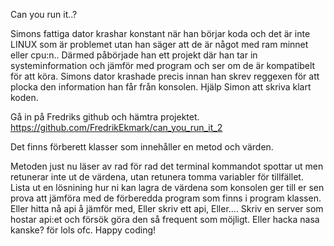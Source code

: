 Can you run it..?

Simons fattiga dator krashar konstant när han börjar koda och
det är inte LINUX som är problemet utan han säger att de är något med ram minnet eller cpu:n..
Därmed påbörjade han ett projekt där han tar in systeminformation och jämför med program och ser om de är kompatibelt för att köra.
Simons dator krashade precis innan han skrev reggexen för att plocka den information han får från konsolen.
Hjälp Simon att skriva klart koden.

Gå in på Fredriks github och hämtra projektet. https://github.com/FredrikEkmark/can_you_run_it_2

Det finns förberett klasser som innehåller en metod och värden.

Metoden just nu läser av rad för rad det terminal kommandot spottar ut men retunerar inte ut de värdena, utan retunera tomma variabler för tillfället.
Lista ut en lösnining hur ni kan lagra de värdena som konsolen ger till er sen prova att jämföra med de förberedda program som finns i program klassen.
Eller hitta nå api å jämför med, Eller skriv ett api,
Eller.... Skriv en server som hostar api:et och försök göra den så
frequent som möjligt.
Eller hacka nasa kanske? för lols ofc.
Happy coding!
